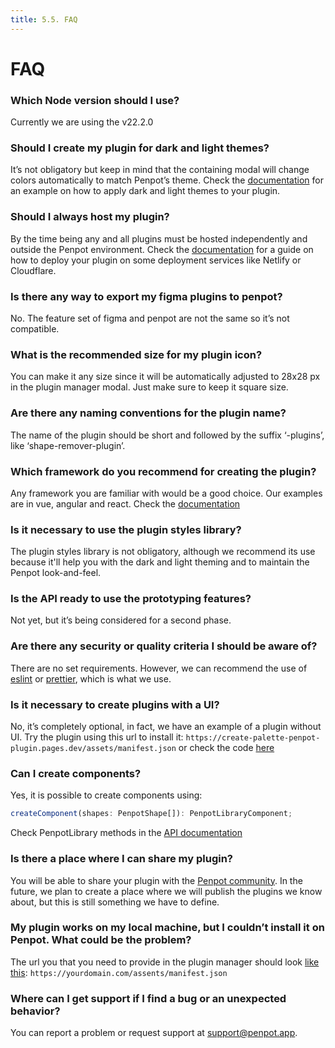 ```yaml
---
title: 5.5. FAQ
---
```


# FAQ

### Which Node version should I use?

Currently we are using the v22.2.0

### Should I create my plugin for dark and light themes?

It’s not obligatory but keep in mind that the containing modal will change colors automatically to match Penpot’s theme. Check the [documentation](</technical-guide/plugins/create-a-plugin/#penpot-theme-(optional)>) for an example on how to apply dark and light themes to your plugin.

### Should I always host my plugin?

By the time being any and all plugins must be hosted independently and outside the Penpot environment. Check the [documentation](/technical-guide/plugins/deployment/) for a guide on how to deploy your plugin on some deployment services like Netlify or Cloudflare.

### Is there any way to export my figma plugins to penpot?

No. The feature set of figma and penpot are not the same so it’s not compatible.

### What is the recommended size for my plugin icon?

You can make it any size since it will be automatically adjusted to 28x28 px in the plugin manager modal. Just make sure to keep it square size.

### Are there any naming conventions for the plugin name?

The name of the plugin should be short and followed by the suffix ‘-plugins’, like ‘shape-remover-plugin’.

### Which framework do you recommend for creating the plugin?

Any framework you are familiar with would be a good choice. Our examples are in vue, angular and react. Check the [documentation](/technical-guide/plugins/create-a-plugin/#step-1.-create-a-project)

### Is it necessary to use the plugin styles library?

The plugin styles library is not obligatory, although we recommend its use because it'll help you with the dark and light theming and to maintain the Penpot look-and-feel.

### Is the API ready to use the prototyping features?

Not yet, but it’s being considered for a second phase.

### Are there any security or quality criteria I should be aware of?

There are no set requirements. However, we can recommend the use of [eslint](https://typescript-eslint.io/) or [prettier](https://prettier.io/), which is what we use.

### Is it necessary to create plugins with a UI?

No, it’s completely optional, in fact, we have an example of a plugin without UI. Try the plugin using this url to install it: `https://create-palette-penpot-plugin.pages.dev/assets/manifest.json` or check the code [here](https://github.com/penpot/penpot-plugins/tree/main/apps/create-palette-plugin)

### Can I create components?

Yes, it is possible to create components using:

```js
createComponent(shapes: PenpotShape[]): PenpotLibraryComponent;
```

Check PenpotLibrary methods in the [API documentation](/technical-guide/plugins/api/#penpotlibrary)

### Is there a place where I can share my plugin?

You will be able to share your plugin with the [Penpot community](https://community.penpot.app/). In the future, we plan to create a place where we will publish the plugins we know about, but this is still something we have to define.

### My plugin works on my local machine, but I couldn’t install it on Penpot. What could be the problem?

The url you that you need to provide in the plugin manager should look [like this](/technical-guide/plugins/create-a-plugin/#step-6.-configure-the-manifest-file): `https://yourdomain.com/assents/manifest.json`

### Where can I get support if I find a bug or an unexpected behavior?

You can report a problem or request support at <a href="mailto:support@penpot.app">support@penpot.app</a>.
